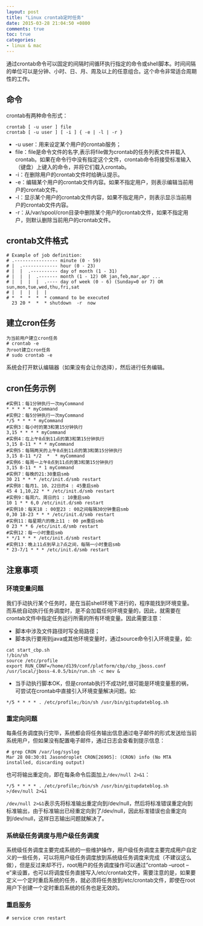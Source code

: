 ```yaml
---
layout: post
title: "Linux crontab定时任务"
date: 2015-03-28 21:04:50 +0800
comments: true
toc: true
categories:
- linux & mac
---
```


通过crontab命令可以固定的间隔时间循环执行指定的命令或shell脚本。时间间隔的单位可以是分钟、小时、日、月、周及以上的任意组合。这个命令非常适合周期性的工作。

<!--more-->

## 命令
crontab有两种命令形式：

```
crontab [ -u user ] file
crontab [ -u user ] [ -i ] { -e | -l | -r }
```

* -u user：用来设定某个用户的crontab服务；
* file：file是命令文件的名字,表示将file做为crontab的任务列表文件并载入crontab。如果在命令行中没有指定这个文件，crontab命令将接受标准输入（键盘）上键入的命令，并将它们载入crontab。
* -i：在删除用户的crontab文件时给确认提示。
* -e：编辑某个用户的crontab文件内容。如果不指定用户，则表示编辑当前用户的crontab文件。
* -l：显示某个用户的crontab文件内容，如果不指定用户，则表示显示当前用户的crontab文件内容。
* -r：从/var/spool/cron目录中删除某个用户的crontab文件，如果不指定用户，则默认删除当前用户的crontab文件。

## crontab文件格式

```
# Example of job definition:
# .---------------- minute (0 - 59)
# |  .------------- hour (0 - 23)
# |  |  .---------- day of month (1 - 31)
# |  |  |  .------- month (1 - 12) OR jan,feb,mar,apr ...
# |  |  |  |  .---- day of week (0 - 6) (Sunday=0 or 7) OR sun,mon,tue,wed,thu,fri,sat
# |  |  |  |  |
# *  *  *  *  * command to be executed
  23 20 *  *  * shutdown  -r  now
```  

## 建立cron任务

```
为当前用户建立cron任务
# crontab -e
为root建立cron任务
# sudo crontab -e
```

系统会打开默认编辑器（如果没有会让你选择），然后进行任务编辑。

## cron任务示例

```
#实例1：每1分钟执行一次myCommand
* * * * * myCommand
#实例2：每5分钟执行一次myCommand
*/5 * * * * myCommand
#实例3：每小时的第3和第15分钟执行
3,15 * * * * myCommand
#实例4：在上午8点到11点的第3和第15分钟执行
3,15 8-11 * * * myCommand
#实例5：每隔两天的上午8点到11点的第3和第15分钟执行
3,15 8-11 */2  *  * myCommand
#实例6：每周一上午8点到11点的第3和第15分钟执行
3,15 8-11 * * 1 myCommand
#实例7：每晚的21:30重启smb
30 21 * * * /etc/init.d/smb restart
#实例8：每月1、10、22日的4 : 45重启smb
45 4 1,10,22 * * /etc/init.d/smb restart
#实例9：每周六、周日的1 : 10重启smb
10 1 * * 6,0 /etc/init.d/smb restart
#实例10：每天18 : 00至23 : 00之间每隔30分钟重启smb
0,30 18-23 * * * /etc/init.d/smb restart
#实例11：每星期六的晚上11 : 00 pm重启smb
0 23 * * 6 /etc/init.d/smb restart
#实例12：每一小时重启smb
* */1 * * * /etc/init.d/smb restart
#实例13：晚上11点到早上7点之间，每隔一小时重启smb
* 23-7/1 * * * /etc/init.d/smb restart
```

## 注意事项
### 环境变量问题
我们手动执行某个任务时，是在当前shell环境下进行的，程序能找到环境变量。而系统自动执行任务调度时，是不会加载任何环境变量的，因此，就需要在crontab文件中指定任务运行所需的所有环境变量。因此需要注意：

* 脚本中涉及文件路径时写全局路径；
* 脚本执行要用到java或其他环境变量时，通过source命令引入环境变量，如:

```
cat start_cbp.sh
!/bin/sh
source /etc/profile
export RUN_CONF=/home/d139/conf/platform/cbp/cbp_jboss.conf
/usr/local/jboss-4.0.5/bin/run.sh -c mev &
```

* 当手动执行脚本OK，但是crontab执行不成功时,很可能是环境变量惹的祸，可尝试在crontab中直接引入环境变量解决问题。如:

```
*/5 * * * * . /etc/profile;/bin/sh /usr/bin/gitupdateblog.sh
```

### 重定向问题
每条任务调度执行完毕，系统都会将任务输出信息通过电子邮件的形式发送给当前系统用户，但如果没有配置电子邮件，通过日志会查看到提示信息：

```
# grep CRON /var/log/syslog
Mar 28 08:30:01 Jasondroplet CRON[26905]: (CRON) info (No MTA installed, discarding output)
```

也可将输出重定向，即在每条命令后面加上`/dev/null 2>&1`：

`*/5 * * * * . /etc/profile;/bin/sh /usr/bin/gitupdateblog.sh  >/dev/null 2>&1`

`/dev/null 2>&1`表示先将标准输出重定向到/dev/null，然后将标准错误重定向到标准输出，由于标准输出已经重定向到了/dev/null，因此标准错误也会重定向到/dev/null，这样日志输出问题就解决了。

### 系统级任务调度与用户级任务调度
系统级任务调度主要完成系统的一些维护操作，用户级任务调度主要完成用户自定义的一些任务，可以将用户级任务调度放到系统级任务调度来完成（不建议这么做），但是反过来却不行，root用户的任务调度操作可以通过”crontab –uroot –e”来设置，也可以将调度任务直接写入/etc/crontab文件，需要注意的是，如果要定义一个定时重启系统的任务，就必须将任务放到/etc/crontab文件，即使在root用户下创建一个定时重启系统的任务也是无效的。

### 重启服务

`# service cron restart`
